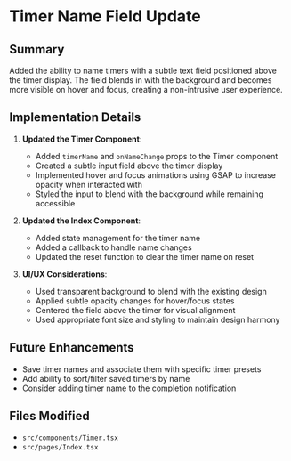 # Timer Name Field Update

## Summary
Added the ability to name timers with a subtle text field positioned above the timer display. The field blends in with the background and becomes more visible on hover and focus, creating a non-intrusive user experience.

## Implementation Details

1. **Updated the Timer Component**:
   - Added `timerName` and `onNameChange` props to the Timer component
   - Created a subtle input field above the timer display
   - Implemented hover and focus animations using GSAP to increase opacity when interacted with
   - Styled the input to blend with the background while remaining accessible

2. **Updated the Index Component**:
   - Added state management for the timer name
   - Added a callback to handle name changes
   - Updated the reset function to clear the timer name on reset

3. **UI/UX Considerations**:
   - Used transparent background to blend with the existing design
   - Applied subtle opacity changes for hover/focus states
   - Centered the field above the timer for visual alignment
   - Used appropriate font size and styling to maintain design harmony

## Future Enhancements
- Save timer names and associate them with specific timer presets
- Add ability to sort/filter saved timers by name
- Consider adding timer name to the completion notification

## Files Modified
- `src/components/Timer.tsx`
- `src/pages/Index.tsx` 